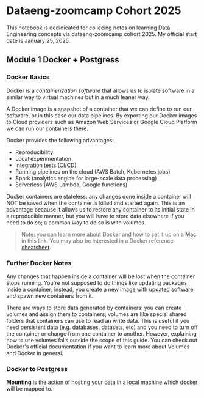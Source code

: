 # Dataeng-zoomcamp Cohort 2025
This notebook is dedidicated for collecing notes on learning Data Engineering concepts via dataeng-zoomcamp cohort 2025. My official start date is January 25, 2025.



## Module 1 Docker + Postgress

### Docker Basics

Docker is a _containerization software_ that allows us to isolate software in a similar way to virtual machines but in a much leaner way.

A Docker image is a snapshot of a container that we can define to run our software, or in this case our data pipelines. By exporting our Docker images to Cloud providers such as Amazon Web Services or Google Cloud Platform we can run our containers there.

Docker provides the following advantages:

- Reproducibility
- Local experimentation
- Integration tests (CI/CD)
- Running pipelines on the cloud (AWS Batch, Kubernetes jobs)
- Spark (analytics engine for large-scale data processing)
- Serverless (AWS Lambda, Google functions)

Docker containers are stateless: any changes done inside a container will NOT be saved when the container is killed and started again. This is an advantage because it allows us to restore any container to its initial state in a reproducible manner, but you will have to store data elsewhere if you need to do so; a common way to do so is with volumes.


> Note: you can learn more about Docker and how to set it up on a [Mac](https://github.com/ziritrion/ml-zoomcamp/blob/11_kserve/notes/05b_virtenvs.md#docker) in this link. You may also be interested in a Docker reference [cheatsheet](https://gist.github.com/ziritrion/1842c8a4c4851602a8733bba19ab6050#docker).


### Further Docker Notes
Any changes that happen inside a container will be lost when the container stops running. You're not supposed to do things like updating packages inside a container; instead, you create a new image with updated software and spawn new containers from it.

There are ways to store data generated by containers: you can create volumes and assign them to containers; volumes are like special shared folders that containers can use to read an write data. This is useful if you need persistent data (e.g. databases, datasets, etc) and you need to turn off the container or change from one container to another. However, explaining how to use volumes falls outside the scope of this guide. You can check out Docker's official documentation if you want to learn more about Volumes and Docker in general.



### Docker to Postgress

**Mounting** is the action of hosting your data in a local machine which docker will be mapped to. 
